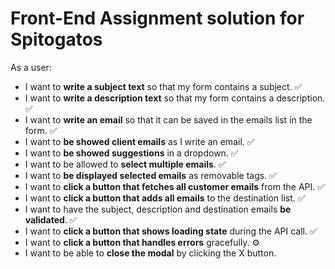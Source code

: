 # Front-End Assignment solution for Spitogatos

As a user:

- I want to **write a subject text** so that my form contains a subject. ✅
- I want to **write a description text** so that my form contains a description. ✅
- I want to **write an email** so that it can be saved in the emails list in the form. ✅
- I want to **be showed client emails** as I write an email. ✅
- I want to **be showed suggestions** in a dropdown. ✅
- I want to be allowed to **select multiple emails**. ✅
- I want to **be displayed selected emails** as removable tags. ✅
- I want to **click a button that fetches all customer emails** from the API. ✅
- I want to **click a button that adds all emails** to the destination list. ✅
- I want to have the subject, description and destination emails **be validated**. ✅
- I want to **click a button that shows loading state** during the API call. ✅
- I want to **click a button that handles errors** gracefully. ⚙️
- I want to be able to **close the modal** by clicking the X button.
